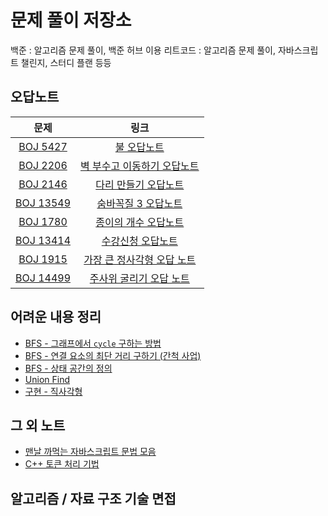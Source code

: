 # 문제 풀이 저장소

백준 : 알고리즘 문제 풀이, 백준 허브 이용
리트코드 : 알고리즘 문제 풀이, 자바스크립트 챌린지, 스터디 플랜 등등

## 오답노트

|                         문제                         |                                                                                                                                                                    링크                                                                                                                                                                     |
| :--------------------------------------------------: | :-----------------------------------------------------------------------------------------------------------------------------------------------------------------------------------------------------------------------------------------------------------------------------------------------------------------------------------------: |
| [BOJ 5427](https://www.acmicpc.net/board/view/77034) |                                                                                  [불 오답노트](https://github.com/dar-jeeling/Problem-Solving/blob/main/%EB%B0%B1%EC%A4%80/Gold/5427.%E2%80%85%EB%B6%88/%EB%B6%88%EC%98%A4%EB%8B%B5%EB%85%B8%ED%8A%B8.md)                                                                                   |
|   [BOJ 2206](https://www.acmicpc.net/problem/2206)   | [벽 부수고 이동하기 오답노트](https://github.com/dar-jeeling/Problem-Solving/blob/main/%EB%B0%B1%EC%A4%80/Gold/2206.%E2%80%85%EB%B2%BD%E2%80%85%EB%B6%80%EC%88%98%EA%B3%A0%E2%80%85%EC%9D%B4%EB%8F%99%ED%95%98%EA%B8%B0/%EB%B2%BD-%EB%B6%80%EC%88%98%EA%B3%A0-%EC%9D%B4%EB%8F%99%ED%95%98%EA%B8%B0-%EC%98%A4%EB%8B%B5%EB%85%B8%ED%8A%B8.md) |
|   [BOJ 2146](https://www.acmicpc.net/problem/2146)   |                                             [다리 만들기 오답노트](https://github.com/dar-jeeling/Problem-Solving/blob/main/%EB%B0%B1%EC%A4%80/Gold/2146.%E2%80%85%EB%8B%A4%EB%A6%AC%E2%80%85%EB%A7%8C%EB%93%A4%EA%B8%B0/%EB%8B%A4%EB%A6%AC-%EB%A7%8C%EB%93%A4%EA%B8%B0-%EC%98%A4%EB%8B%B5.md)                                              |
|  [BOJ 13549](https://www.acmicpc.net/problem/13549)  |                                             [숨바꼭질 3 오답노트](https://github.com/dar-jeeling/Problem-Solving/blob/main/%EB%B0%B1%EC%A4%80/Gold/13549.%E2%80%85%EC%88%A8%EB%B0%94%EA%BC%AD%EC%A7%88%E2%80%853/%EC%88%A8%EB%B0%94%EA%BC%AD%EC%A7%883-%EC%98%A4%EB%8B%B5%EB%85%B8%ED%8A%B8.md)                                             |
|   [BOJ 1780](https://www.acmicpc.net/problem/1780)   |                                                                       [종이의 개수 오답노트](https://github.com/dar-jeeling/Problem-Solving/tree/main/%EB%B0%B1%EC%A4%80/Silver/1780.%E2%80%85%EC%A2%85%EC%9D%B4%EC%9D%98%E2%80%85%EA%B0%9C%EC%88%98/1780-review.md)                                                                        |
|  [BOJ 13414](https://www.acmicpc.net/problem/13414)  |                                                                                 [수강신청 오답노트](https://github.com/dar-jeeling/Problem-Solving/tree/main/%EB%B0%B1%EC%A4%80/Silver/13414.%E2%80%85%EC%88%98%EA%B0%95%EC%8B%A0%EC%B2%AD/13414-review.md)                                                                                 |
|   [BOJ 1915](https://www.acmicpc.net/problem/1915)   |                [가장 큰 정사각형 오답 노트](https://github.com/dar-jeeling/Problem-Solving/blob/main/%EB%B0%B1%EC%A4%80/Gold/1915.%E2%80%85%EA%B0%80%EC%9E%A5%E2%80%85%ED%81%B0%E2%80%85%EC%A0%95%EC%82%AC%EA%B0%81%ED%98%95/%EA%B0%80%EC%9E%A5%20%ED%81%B0%20%EC%A0%95%EC%82%AC%EA%B0%81%ED%98%95%20%EC%98%A4%EB%8B%B5.md)                 |
|  [BOJ 14499](https://www.acmicpc.net/problem/14499)  |                                [주사위 굴리기 오답 노트](https://github.com/dar-jeeling/Problem-Solving/blob/main/%EB%B0%B1%EC%A4%80/Gold/14499.%E2%80%85%EC%A3%BC%EC%82%AC%EC%9C%84%E2%80%85%EA%B5%B4%EB%A6%AC%EA%B8%B0/%EC%A3%BC%EC%82%AC%EC%9C%84%20%EA%B5%B4%EB%A6%AC%EA%B8%B0%20%EC%98%A4%EB%8B%B5.md)                                 |

## 어려운 내용 정리

- [BFS - 그래프에서 `cycle` 구하는 방법](https://github.com/dar-jeeling/Problem-Solving/blob/main/%EC%96%B4%EB%A0%A4%EC%9A%B4%20%EA%B0%9C%EB%85%90%20%EC%A0%95%EB%A6%AC/00_Cycle.md)
- [BFS - 연결 요소의 최단 거리 구하기 (간척 사업)](https://github.com/dar-jeeling/Problem-Solving/blob/main/%EC%96%B4%EB%A0%A4%EC%9A%B4%20%EA%B0%9C%EB%85%90%20%EC%A0%95%EB%A6%AC/01_Distance_of_connected_component.md)
- [BFS - 상태 공간의 정의](https://github.com/dar-jeeling/Problem-Solving/blob/main/%EC%96%B4%EB%A0%A4%EC%9A%B4%20%EA%B0%9C%EB%85%90%20%EC%A0%95%EB%A6%AC/02_Statement_space.md)
- [Union Find](https://github.com/dar-jeeling/Problem-Solving/blob/main/%EC%96%B4%EB%A0%A4%EC%9A%B4%20%EA%B0%9C%EB%85%90%20%EC%A0%95%EB%A6%AC/03_Union_Find.md)
- [구현 - 직사각형](https://github.com/dar-jeeling/Problem-Solving/blob/main/%EC%96%B4%EB%A0%A4%EC%9A%B4%20%EA%B0%9C%EB%85%90%20%EC%A0%95%EB%A6%AC/04_Rectengle.md)

## 그 외 노트

- [맨날 까먹는 자바스크립트 문법 모음](https://github.com/dar-jeeling/Problem-Solving/blob/main/%EA%B0%84%EB%8B%A8%ED%95%9C%20%EB%85%B8%ED%8A%B8/javascript_grammar.md)
- [C++ 토큰 처리 기법](https://github.com/dar-jeeling/Problem-Solving/blob/main/template/utils/token.cpp)

## 알고리즘 / 자료 구조 기술 면접
